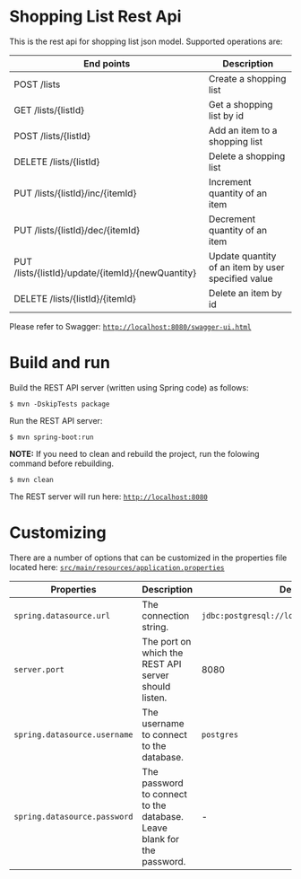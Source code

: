 # Shopping List Rest Api
This is the rest api for shopping list json model. Supported operations are:

| End points    | Description   |
| ------------- | ------------- |
| POST /lists | Create a shopping list |
| GET /lists/{listId} | Get a shopping list by id |
| POST /lists/{listId} | Add an item to a shopping list |
| DELETE /lists/{listId} | Delete a shopping list |
| PUT /lists/{listId}/inc/{itemId} | Increment quantity of an item |
| PUT /lists/{listId}/dec/{itemId} | Decrement quantity of an item |
| PUT /lists/{listId}/update/{itemId}/{newQuantity} | Update quantity of an item by user specified value |
| DELETE /lists/{listId}/{itemId} | Delete an item by id |

Please refer to Swagger: [`http://localhost:8080/swagger-ui.html`](http://localhost:8080/swagger-ui.html)


# Build and run

Build the REST API server (written using Spring code) as follows:

```
$ mvn -DskipTests package
```

Run the REST API server:

```
$ mvn spring-boot:run
```

**NOTE:** If you need to clean and rebuild the project, run the folowing command before rebuilding.

```
$ mvn clean
```


The REST server will run here: [`http://localhost:8080`](http://localhost:8080)

# Customizing

There are a number of options that can be customized in the properties file located here:
[`src/main/resources/application.properties`](src/main/resources/application.properties)

| Properties    | Description   | Default |
| ------------- | ------------- | ------- |
| `spring.datasource.url`  | The connection string. | `jdbc:postgresql://localhost:5433/postgres`  |
| `server.port`  | The port on which the REST API server should listen. | 8080 |
| `spring.datasource.username` | The username to connect to the database. | `postgres` |
| `spring.datasource.password` | The password to connect to the database. Leave blank for the password. | - |

